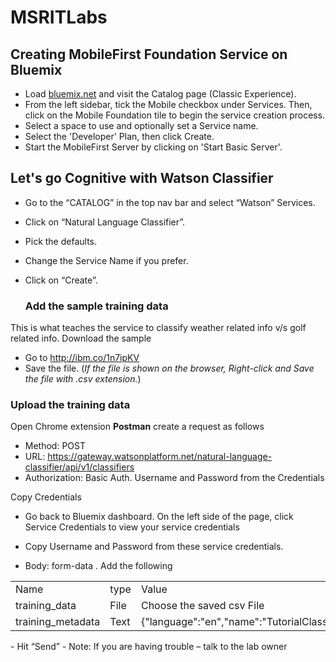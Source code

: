 # MSRITLabs

## Creating MobileFirst Foundation Service on Bluemix 

- Load [bluemix.net](https://bluemix.net) and visit the Catalog page (Classic Experience).
- From the left sidebar, tick the Mobile checkbox under Services. Then, click on the Mobile Foundation tile to begin the service creation process.
- Select a space to use and optionally set a Service name.
- Select the 'Developer' Plan, then click Create.
- Start the MobileFirst Server by clicking on 'Start Basic Server'.

## Let's go Cognitive with Watson Classifier 

- Go to the “CATALOG” in the top nav bar and select “Watson” Services.
- Click on “Natural Language Classifier”.
- Pick the defaults.
- Change the Service Name if you prefer.
- Click on “Create”.

    ### Add the sample training data
This is what teaches the service to classify weather related info v/s golf
related info.
Download the sample
  - Go to http://ibm.co/1n7ipKV
  - Save the file. (<em>If the file is shown on the browser, Right-click and Save the file with .csv extension.</em>)

  ### Upload the training data
Open Chrome extension <strong>Postman</strong> create a request as follows
  
  - Method: POST
  - URL: https://gateway.watsonplatform.net/natural-language-classifier/api/v1/classifiers
  - Authorization: Basic Auth. Username and Password from the Credentials

 Copy Credentials
  - Go back to Bluemix dashboard. On the left side of the page, click Service Credentials to view your service credentials
  - Copy Username and Password from these service credentials.
 
 - Body: form-data . Add the following
<table>
    <tr>
        <td>Name</td>
        <td>type</td>
        <td>Value</td>
    </tr> 
   <tr>
     <td>training_data</td>
      <td>File</td>
      <td>Choose the saved csv File</td>
  </tr>
  <tr>
     <td>training_metadata</td>
      <td>Text</td>
      <td>{"language":"en","name":"TutorialClassifier"}</td>
  </tr>
</table>
  - Hit “Send”
  - Note: If you are having trouble – talk to the lab owner

